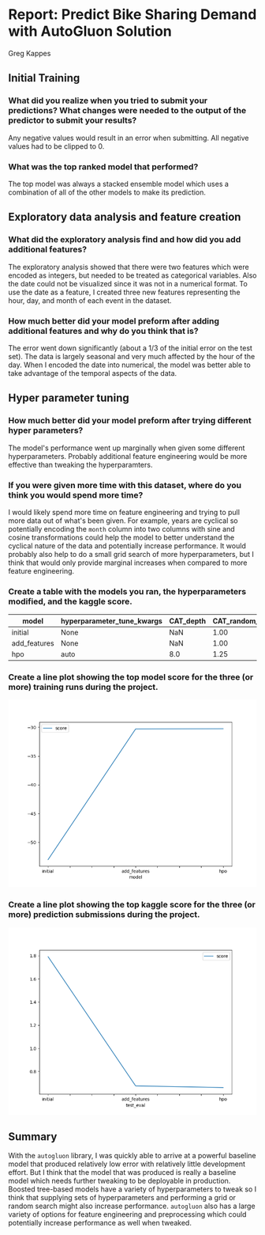 # Report: Predict Bike Sharing Demand with AutoGluon Solution
Greg Kappes

## Initial Training
### What did you realize when you tried to submit your predictions? What changes were needed to the output of the predictor to submit your results?
Any negative values would result in an error when submitting. All negative values had to be clipped to 0.

### What was the top ranked model that performed?
The top model was always a stacked ensemble model which uses a combination of all of the other models to make its prediction.

## Exploratory data analysis and feature creation
### What did the exploratory analysis find and how did you add additional features?
The exploratory analysis showed that there were two features which were encoded as integers, but needed to be treated as categorical variables. Also the date could not be visualized since it was not in a numerical format. To use the date as a feature, I created three new features representing the hour, day, and month of each event in the dataset.

### How much better did your model preform after adding additional features and why do you think that is?
The error went down significantly (about a 1/3 of the initial error on the test set). The data is largely seasonal and very much affected by the hour of the day. When I encoded the date into numerical, the model was better able to take advantage of the temporal aspects of the data.

## Hyper parameter tuning
### How much better did your model preform after trying different hyper parameters?
The model's performance went up marginally when given some different hyperparameters. Probably additional feature engineering would be more effective than tweaking the hyperparamters.

### If you were given more time with this dataset, where do you think you would spend more time?
I would likely spend more time on feature engineering and trying to pull more data out of what's been given. For example, years are cyclical so potentially encoding the `month` column into two columns with sine and cosine transformations could help the model to better understand the cyclical nature of the data and potentially increase performance. It would probably also help to do a small grid search of more hyperparameters, but I think that would only provide marginal increases when compared to more feature engineering.

### Create a table with the models you ran, the hyperparameters modified, and the kaggle score.

|model|	hyperparameter_tune_kwargs|	CAT_depth|	CAT_random_strength|	score|
|---|---|---|---|---|
|initial|	None|	NaN|	1.00|	1.79138|
|add_features|	None|	NaN|	1.00|	0.67576|
|hpo|	auto|	8.0|	1.25|	0.63597|

### Create a line plot showing the top model score for the three (or more) training runs during the project.

![model_train_score.png](./model_train_score.png)

### Create a line plot showing the top kaggle score for the three (or more) prediction submissions during the project.

![model_test_score.png](./model_test_score.png)

## Summary
With the `autogluon` library, I was quickly able to arrive at a powerful baseline model that produced relatively low error with relatively little development effort. But I think that the model that was produced is really a baseline model which needs further tweaking to be deployable in production. Boosted tree-based models have a variety of hyperparameters to tweak so I think that supplying sets of hyperparameters and performing a grid or random search might also increase performance. `autogluon` also has a large variety of options for feature engineering and preprocessing which could potentially increase performance as well when tweaked.
